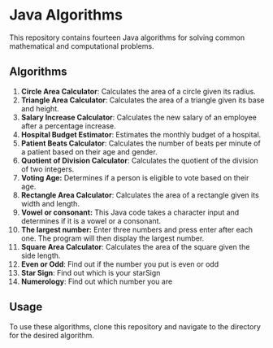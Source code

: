 # Java Algorithms

This repository contains fourteen Java algorithms for solving common mathematical and computational problems.

## Algorithms

1. **Circle Area Calculator**: Calculates the area of a circle given its radius.
2. **Triangle Area Calculator**: Calculates the area of a triangle given its base and height.
3. **Salary Increase Calculator**: Calculates the new salary of an employee after a percentage increase.
4. **Hospital Budget Estimator**: Estimates the monthly budget of a hospital.
5. **Patient Beats Calculator**: Calculates the number of beats per minute of a patient based on their age and gender.
6. **Quotient of Division Calculator**: Calculates the quotient of the division of two integers.
7. **Voting Age:** Determines if a person is eligible to vote based on their age.
8. **Rectangle Area Calculator**: Calculates the area of a rectangle given its width and length.
9. **Vowel or consonant:** This Java code takes a character input and determines if it is a vowel or a consonant.
10. **The largest number:** Enter three numbers and press enter after each one. The program will then display the largest number.
11. **Square Area Calculator**: Calculates the area of the square given the side length.
12. **Even or Odd**: Find out if the number you put is even or odd
13. **Star Sign**: Find out which is your starSign
14. **Numerology**: Find out which number you are

## Usage

To use these algorithms, clone this repository and navigate to the directory for the desired algorithm.
